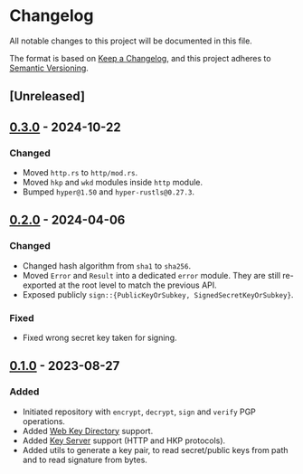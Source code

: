 # Changelog

All notable changes to this project will be documented in this file.

The format is based on [Keep a Changelog](https://keepachangelog.com/en/1.0.0/),
and this project adheres to [Semantic Versioning](https://semver.org/spec/v2.0.0.html).

## [Unreleased]

## [0.3.0] - 2024-10-22

### Changed

- Moved `http.rs` to `http/mod.rs`.
- Moved `hkp` and `wkd` modules inside `http` module.
- Bumped `hyper@1.50` and `hyper-rustls@0.27.3`.

## [0.2.0] - 2024-04-06

### Changed

- Changed hash algorithm from `sha1` to `sha256`.
- Moved `Error` and `Result` into a dedicated `error` module. They are still re-exported at the root level to match the previous API.
- Exposed publicly `sign::{PublicKeyOrSubkey, SignedSecretKeyOrSubkey}`.

### Fixed

- Fixed wrong secret key taken for signing.

## [0.1.0] - 2023-08-27

### Added

- Initiated repository with `encrypt`, `decrypt`, `sign` and `verify` PGP operations.
- Added [Web Key Directory](https://wiki.gnupg.org/WKD) support.
- Added [Key Server](https://en.wikipedia.org/wiki/Key_server_(cryptographic)) support (HTTP and HKP protocols).
- Added utils to generate a key pair, to read secret/public keys from path and to read signature from bytes.

[0.1.0]: https://crates.io/crates/pgp-lib/0.1.0
[0.2.0]: https://crates.io/crates/pgp-lib/0.2.0
[0.3.0]: https://crates.io/crates/pgp-lib/0.3.0

